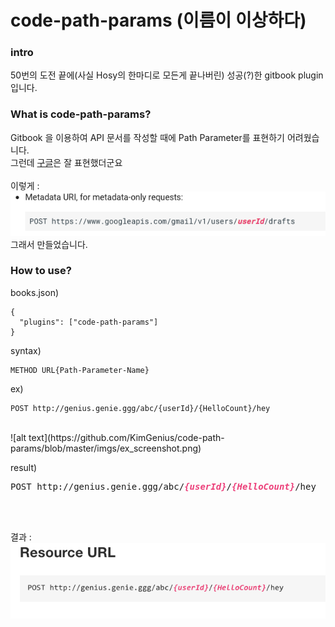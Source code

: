 # code-path-params (이름이 이상하다)

### intro
50번의 도전 끝에(사실 Hosy의 한마디로 모든게 끝나버린) 성공(?)한 gitbook plugin 입니다.

### What is code-path-params?
Gitbook 을 이용하여 API 문서를 작성할 때에 Path Parameter를 표현하기 어려웠습니다.<br/>
그런데 [구글](https://developers.google.com/gmail/api/v1/reference/users/drafts/create)은 잘 표현했더군요<br/><br/>
이렇게 : <br/>![alt text](https://github.com/KimGenius/code-path-params/blob/master/imgs/google_screenshot.png)<br/>
그래서 만들었습니다.

### How to use?

books.json)
```
{
  "plugins": ["code-path-params"]
}
```

syntax)
```
METHOD URL{Path-Parameter-Name}
```

ex)
```
POST http://genius.genie.ggg/abc/{userId}/{HelloCount}/hey
```
<br/>
![alt text](https://github.com/KimGenius/code-path-params/blob/master/imgs/ex_screenshot.png)<br/>


result)
<pre><span>POST http://genius.genie.ggg/abc/<var><span style="color:#ec407a;font-weight:bold;font-style:italic;">{userId}</span></var>/<var><span style="color:#ec407a;font-weight:bold;font-style:italic;">{HelloCount}</span></var>/hey</span></pre><br/>
<br/>결과 : <br/>![alt text](https://github.com/KimGenius/code-path-params/blob/master/imgs/result_screenshot.png)
